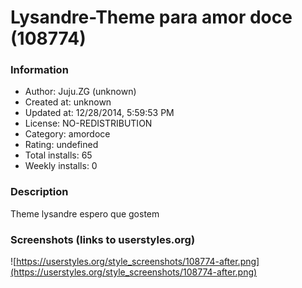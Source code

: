 # Lysandre-Theme para amor doce (108774)

### Information
- Author: Juju.ZG (unknown)
- Created at: unknown
- Updated at: 12/28/2014, 5:59:53 PM
- License: NO-REDISTRIBUTION
- Category: amordoce
- Rating: undefined
- Total installs: 65
- Weekly installs: 0


### Description
Theme lysandre espero que gostem


### Screenshots (links to userstyles.org)
![https://userstyles.org/style_screenshots/108774-after.png](https://userstyles.org/style_screenshots/108774-after.png)


